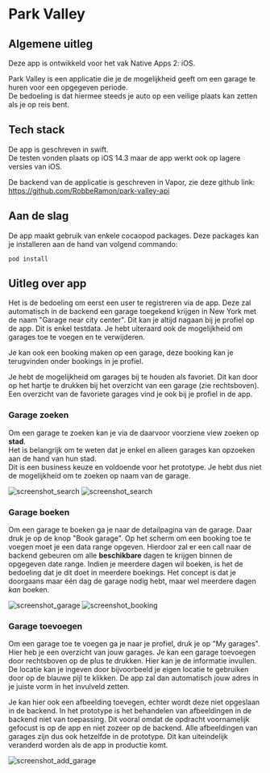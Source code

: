 # Park Valley

## Algemene uitleg

Deze app is ontwikkeld voor het vak Native Apps 2: iOS.  

Park Valley is een applicatie die je de mogelijkheid geeft om een garage te huren voor een opgegeven periode.  
De bedoeling is dat hiermee steeds je auto op een veilige plaats kan zetten als je op reis bent.

## Tech stack

De app is geschreven in swift.  
De testen vonden plaats op iOS 14.3 maar de app werkt ook op lagere versies van iOS.

De backend van de applicatie is geschreven in Vapor, zie deze github link: https://github.com/RobbeRamon/park-valley-api

## Aan de slag
De app maakt gebruik van enkele cocaopod packages.
Deze packages kan je installeren aan de hand van volgend commando:
```
pod install
```

## Uitleg over app

Het is de bedoeling om eerst een user te registreren via de app. Deze zal automatisch in de backend een garage toegekend krijgen in New York met de naam "Garage near city center". Dit kan je altijd nagaan bij je profiel op de app. Dit is enkel testdata.
Je hebt uiteraard ook de mogelijkheid om garages toe te voegen en te verwijderen.  

Je kan ook een booking maken op een garage, deze booking kan je terugvinden onder bookings in je profiel.

Je hebt de mogelijkheid om garages bij te houden als favoriet. Dit kan door op het hartje te drukken bij het overzicht van een garage (zie rechtsboven).
Een overzicht van de favoriete garages vind je ook bij je profiel in de app.

### Garage zoeken

Om een garage te zoeken kan je via de daarvoor voorziene view zoeken op **stad**.  
Het is belangrijk om te weten dat je enkel en alleen garages kan opzoeken aan de hand van hun stad.  
Dit is een business keuze en voldoende voor het prototype. Je hebt dus niet de mogelijkheid om te zoeken op naam van de garage.  

![screenshot_search](https://i.imgur.com/V0baBDT.png) ![screenshot_search](https://i.imgur.com/JxQBaRn.png)

### Garage boeken

Om een garage te boeken ga je naar de detailpagina van de garage. Daar druk je op de knop "Book garage".
Op het scherm om een booking toe te voegen moet je een data range opgeven. Hierdoor zal er een call naar de backend gebeuren om alle **beschikbare** dagen te krijgen binnen de opgegeven date range. Indien je meerdere dagen wil boeken, is het de bedoeling dat je dit doet in meerdere boekings. Het concept is dat je doorgaans maar één dag de garage nodig hebt, maar wel meerdere dagen *kan* boeken.

![screenshot_garage](https://i.imgur.com/zUQh4WC.png) ![screenshot_booking](https://i.imgur.com/SP1m5Pp.png)

### Garage toevoegen

Om een garage toe te voegen ga je naar je profiel, druk je op "My garages". Hier heb je een overzicht van jouw garages. Je kan een garage toevoegen door rechtsboven op de plus te drukken. Hier kan je de informatie invullen. De locatie kan je ingeven door bijvoorbeeld je eigen locatie te gebruiken door op de blauwe pijl te klikken. De app zal dan automatisch jouw adres in je juiste vorm in het invulveld zetten.

Je kan hier ook een afbeelding toevegen, echter wordt deze niet opgeslaan in de backend.
In het prototype is het behandelen van afbeeldingen in de backend niet van toepassing. Dit vooral omdat de opdracht voornamelijk gefocust is op de app en niet zozeer op de backend. Alle afbeeldingen van garages zijn dus ook hetzelfde in de prototype. Dit kan uiteindelijk veranderd worden als de app in productie komt.

![screenshot_add_garage](https://i.imgur.com/9qTkhcr.png)

